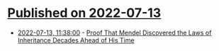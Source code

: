 # [Published on 2022-07-13](index.md)

* [2022-07-13, 11:38:00](https://soylentnews.org/article.pl?sid=22/07/12/1759229&from=rss) - [Proof That Mendel Discovered the Laws of Inheritance Decades Ahead of His Time ](https://soylentnews.org/article.pl?sid=22/07/12/1759229&from=rss)
